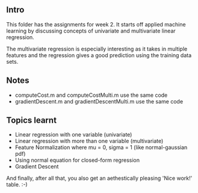 ## Intro

This folder has the assignments for week 2. It starts off applied machine learning by discussing concepts of univariate and multivariate linear regression. 

The multivariate regression is especially interesting as it takes in multiple features and the regression gives a good prediction using the training data sets. 

## Notes
  - computeCost.m and computeCostMulti.m use the same code
  - gradientDescent.m and gradientDescentMulti.m use the same code

## Topics learnt
  - Linear regression with one variable (univariate)
  - Linear regression with more than one variable (multivariate)
  - Feature Normalization where mu = 0, sigma = 1 (like normal-gaussian pdf)
  - Using normal equation for closed-form regression
  - Gradient Descent 

And finally, after all that, you also get an aethestically pleasing 'Nice work!' table. :-)
